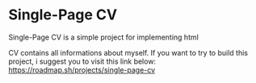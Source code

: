 # Single-Page CV

Single-Page CV is a simple project for implementing html

CV contains all informations about myself. If you want to try to build this project, i suggest you to visit this link below: https://roadmap.sh/projects/single-page-cv